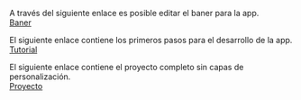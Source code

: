 


A través del siguiente enlace es posible editar el baner para la app.<br/>
[Baner](https://www.canva.com/design/DAFOpxqKwUI/dPaVJg4ahIHLLsY0VFlygQ/edit?utm_content=DAFOpxqKwUI&utm_campaign=designshare&utm_medium=link2&utm_source=sharebutton)

El siguiente enlace contiene los primeros pasos para el desarrollo de la app.<br/>
[Tutorial](https://drive.google.com/file/d/1_5UtuuxVOgbDe2BXuu-aFmPpRb7MjVWM/view?usp=sharing)

El siguiente enlace contiene el proyecto completo sin capas de personalización.<br/>
[Proyecto](https://drive.google.com/file/d/1ZHEJKFlnM7seABOQaTvx_4h4ermMiBUO/view?usp=sharing)
